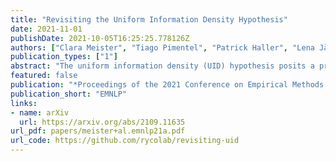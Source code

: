 ```yaml
---
title: "Revisiting the Uniform Information Density Hypothesis"
date: 2021-11-01
publishDate: 2021-10-05T16:25:25.778126Z
authors: ["Clara Meister", "Tiago Pimentel", "Patrick Haller", "Lena Jäger", "Ryan Cotterell", "Roger Levy"]
publication_types: ["1"]
abstract: "The uniform information density (UID) hypothesis posits a preference among language users for utterances structured such that information is distributed uniformly across a signal. While its implications on language production have been well explored, the hypothesis potentially makes predictions about language comprehension and linguistic acceptability as well. Further, it is unclear how uniformity in a linguistic signal -- or lack thereof -- should be measured, and over which linguistic unit, e.g., the sentence or language level, this uniformity should hold. Here we investigate these facets of the UID hypothesis using reading time and acceptability data. While our reading time results are generally consistent with previous work, they are also consistent with a weakly super-linear effect of surprisal, which would be compatible with UID's predictions. For acceptability judgments, we find clearer evidence that non-uniformity in information density is predictive of lower acceptability. We then explore multiple operationalizations of UID, motivated by different interpretations of the original hypothesis, and analyze the scope over which the pressure towards uniformity is exerted. The explanatory power of a subset of the proposed operationalizations suggests that the strongest trend may be a regression towards a mean surprisal across the language, rather than the phrase, sentence, or document -- a finding that supports a typical interpretation of UID, namely that it is the byproduct of language users maximizing the use of a (hypothetical) communication channel."
featured: false
publication: "*Proceedings of the 2021 Conference on Empirical Methods in Natural Language Processing*"
publication_short: "EMNLP"
links:
- name: arXiv
  url: https://arxiv.org/abs/2109.11635
url_pdf: papers/meister+al.emnlp21a.pdf
url_code: https://github.com/rycolab/revisiting-uid
---
```


